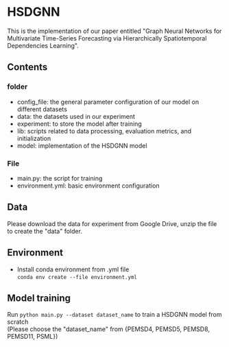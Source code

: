 # HSDGNN
This is the implementation of our paper entitled "Graph Neural Networks for Multivariate Time-Series Forecasting via Hierarchically Spatiotemporal Dependencies Learning".
## Contents
### folder
* config_file: the general parameter configuration of our model on different datasets <br>  
* data: the datasets used in our experiment <br>
* experiment: to store the model after training <br>
* lib: scripts related to data processing, evaluation metrics, and initialization <br>
* model: implementation of the HSDGNN model <br>
### File
* main.py: the script for training <br>
* environment.yml: basic environment configuration
## Data
Please download the data for experiment from Google Drive, unzip the file to create the "data" folder.
## Environment
* Install conda environment from .yml file  
`conda env create --file environment.yml`
## Model training
Run `python main.py --dataset dataset_name` to train a HSDGNN model from scratch <br>
(Please choose the "dataset_name" from {PEMSD4, PEMSD5, PEMSD8, PEMSD11, PSML})

